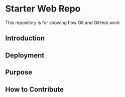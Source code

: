 # Starter Web Repo

This repository is for showing how Git and GitHub work

## Introduction

## Deployment

## Purpose

## How to Contribute
